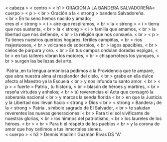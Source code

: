 <html>​​
< cabeza >
    < centro > < h1 > ORACION A LA BANDERA SALVADOREÑA </ h1 >
</cabeza>​​
< cuerpo >
< p > < br > Oración a la < strong > bandera </ strong > Salvadoreña. </br>​​
    < br > En tu seno hemos nacido y amado; </br>​​
    eres el < strong > < i > aire </ i > </ strong > que respiramos, < br >
    la < strong > < i > tierra </ i > </ strong > que nos sustenta, < br >
    la < strong > < i > familia </ i > </ strong > que amamos, < br >
    la libertad que nos defiende, < br >
    la religión que nos consuela. < br >
    < p > Tú tienes nuestros queridos hogares, </ br >
    fértiles campiñas, < br >
    ríos majestuosos, < br >
    volcanes de soberbios, < br >
    lagos apacibles, < br >
    cielos de púrpura y oro. < br >
    En tus campos ondulan doradas espigas, < br >
    en tus talleres vibran los motores, < br >
    chisporroteos los yunques, < br >
    surgen las bellezas del arte. <br> </p>​​​​
    <fuerte> Patria </fuerte> ,​​​​
    en tu lengua armoniosa
    pedimos a la Providencia que te ampare, </ br >
    que abra nuestra alma al resplandor del cielo, < br >
    grabe en ella dulce afecto al Maestro ya la Escuela < br >
    y nos infunda tu santo amor. < br >
< p > < fuerte > Patria </ fuerte > ,
    tu historia, < br >
    blasón de héroes y mártires, < br >
    reseña virtudes y anhelos; < br >
    tú reverencias el Acta que consagró la soberanía nacional < br >
    y marcas la senda florida < br >
    en que la Justicia y la Libertad nos llevan hacia < strong > Dios </ strong > < br > </ p >
< strong > Bandera </ strong > ¡ de la < strong > Patria </ strong > ,
    símbolo sagrado de El Salvador, < br >
    te saludan reverentes las nuevas generaciones! < br >
    Para ti el sol vivificante de nuestras glorias, < br >
    los himnos del patriotismo, < br >
    los laureles de los héroes. < br >
< br > Para ti el respeto de los pueblos < br >
    y la corona de amor
    que hoy ceñimos a tus inmortales sienes. </br>​​
</cuerpo>​​
</centro>​​
<pag>​​
< cuerpo > < h2 > Dennis Vladimir Guzmán Rivas DS "A" </ h2 > </ cuerpo >
</p>​​
</html>
